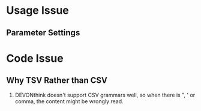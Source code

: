 # Usage Issue

## Parameter Settings

# Code Issue

## Why TSV Rather than CSV

1. DEVONthink doesn't support CSV grammars well, so when there is ", ' or comma, the content might be wrongly read.

